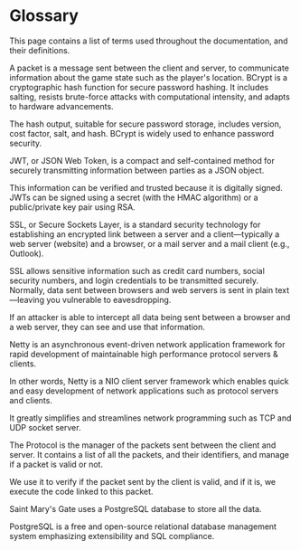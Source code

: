 # Glossary

<p>
    This page contains a list of terms used throughout the documentation, and their definitions.
</p>

<deflist type="compact">
    <def title="Packet" id="packet">
        A packet is a message sent between the client and server, to communicate information about the game state such as the player's location.
    </def>
    <def title="BCrypt" id="bcrypt">
        BCrypt is a cryptographic hash function for secure password hashing. It includes salting, resists brute-force attacks with computational intensity, and adapts to hardware advancements.
        <p>The hash output, suitable for secure password storage, includes version, cost factor, salt, and hash. BCrypt is widely used to enhance password security.</p>
    </def>
    <def title="JWT" id="jwt">
        <p>JWT, or JSON Web Token, is a compact and self-contained method for securely transmitting information between parties as a JSON object.</p>
        <p>This information can be verified and trusted because it is digitally signed. JWTs can be signed using a secret (with the HMAC algorithm) or a public/private key pair using RSA.</p>
    </def>
    <def title="SSL" id="ssl">
        <p>SSL, or Secure Sockets Layer, is a standard security technology for establishing an encrypted link between a server and a client—typically a web server (website) and a browser, or a mail server and a mail client (e.g., Outlook).</p>
        <p>SSL allows sensitive information such as credit card numbers, social security numbers, and login credentials to be transmitted securely. Normally, data sent between browsers and web servers is sent in plain text—leaving you vulnerable to eavesdropping.</p>
        <p>If an attacker is able to intercept all data being sent between a browser and a web server, they can see and use that information.</p>
    </def>
    <def title="Netty" id="netty">
        <p>Netty is an asynchronous event-driven network application framework for rapid development of maintainable high performance protocol servers &amp; clients.</p>
        <p>In other words, Netty is a NIO client server framework which enables quick and easy development of network applications such as protocol servers and clients.</p>
        <p>It greatly simplifies and streamlines network programming such as TCP and UDP socket server.</p>
    </def>
    <def title="The Protocol" id="protocol">
        <p>The Protocol is the manager of the packets sent between the client and server. It contains a list of all the packets, and their identifiers, and manage if a packet is valid or not.</p>
        <p>We use it to verify if the packet sent by the client is valid, and if it is, we execute the code linked to this packet.</p>
    </def>
    <def title="The Database" id="database">
        <p>Saint Mary's Gate uses a PostgreSQL database to store all the data.</p>
        <p>PostgreSQL is a free and open-source relational database management system emphasizing extensibility and SQL compliance.</p>
    </def>
</deflist>